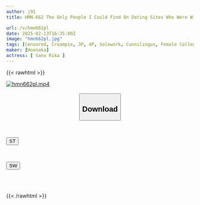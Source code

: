 ```yaml
---
author: j91
title: HMN-662 The Only People I Could Find On Dating Sites Who Were Willing To Give Me Money Were Smelly, Greasy Old Men, Which I Hate, So I Had No Choice But To Meet Someone, And I Found That Old Man Cunnilingus Was My Favorite! I Wanted To Be Made To Cum With Deep Kisses And Sticky Cunnilingus, So I Went To Meet Him Many Times, And Rika, A College Student Who Accepts Creampie Sex... Rika Sano

url: /v/hmn662pl
date: 2025-02-13T16:35:00Z
image: "hmn662pl.jpg"
tags: [Censored, Creampie, 3P, 4P, Solowork, Cunnilingus, Female College Student, Kiss	]
maker: [Honnaka]
actress: [ Sano Rika ]
---
```



{{< rawhtml >}}

<div class="video" data-videoid="1R3zwb6AW1uelPe">
    <a href="javascript:;">
        <img src="/v/hmn662pl/hmn662pl.jpg" width="WIDTH" height="HEIGHT" alt="hmn662pl.mp4" loading="lazy">
    </a>
</div>

<script type="text/javascript" src="https://j91.asia/asset/on-demand-st.js"></script>

<br>
  <link rel="stylesheet" href="https://j91.asia/asset/bs5.css">
  
  <center>
  <button class="btn btn-primary" type="button" data-bs-toggle="collapse" data-bs-target=".multi-collapse" aria-expanded="false" aria-controls="multiCollapseExample1 multiCollapseExample2"><h2>Download</h2></button></center>
</p>
<div class="row">
  <div class="col">
    <div class="collapse multi-collapse" id="multiCollapseExample1">
      <div class="card card-body">
	      	      <br>
<div class="buttons">  
<p><a href="/v/hmn662pl/st.html" target="_blank"><button class="btn-hover color-3"><i class="fa fa-download"></i> ST</button></a></p></div>
    </div>
  </div>
</div>
  <div class="col">
    <div class="collapse multi-collapse" id="multiCollapseExample2">
      <div class="card card-body">
	      <br>
<div class="buttons">
<p><a href="/v/hmn662pl/sw.html" target="_blank"><button class="btn-hover color-2"><i class="fa fa-download"></i> SW</button></a></p></div>
<br><br>
      </div>
    </div>
  </div>
</div>

{{< /rawhtml >}}